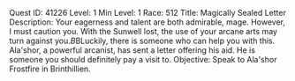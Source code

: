Quest ID: 41226
Level: 1
Min Level: 1
Race: 512
Title: Magically Sealed Letter
Description: Your eagerness and talent are both admirable, mage. However, I must caution you. With the Sunwell lost, the use of your arcane arts may turn against you.$B$BLuckily, there is someone who can help you with this. Ala'shor, a powerful arcanist, has sent a letter offering his aid. He is someone you should definitely pay a visit to.
Objective: Speak to Ala'shor Frostfire in Brinthillien.
